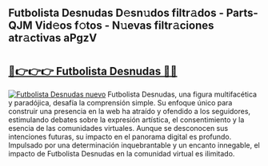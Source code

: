 ## Futbolista Desnudas D𝚎sn𝚞dos filtr𝚊dos - Parts-QJM Vid𝚎os f𝚘tos - N𝚞evas filtr𝚊ciones atr𝚊ctivas aPgzV

# <h2><a href="http://mb7jpic.tromn.icu/?c=Futbolista+Desnudas">🔗👉👉👉 Futbolista Desnudas 🔗🔗</a></h2>

[![Futbolista Desnudas nuevo](https://i.imgur.com/pEAQMta.gif)](http://mb7jpic.tromn.icu/?c=Futbolista+Desnudas)
Futbolista Desnudas, una figura multifacética y paradójica, desafía la comprensión simple. Su enfoque único para construir una presencia en la web ha atraído y ofendido a los seguidores, estimulando debates sobre la expresión artística, el consentimiento y la esencia de las comunidades virtuales. Aunque se desconocen sus intenciones futuras, su impacto en el panorama digital es profundo. Impulsado por una determinación inquebrantable y un encanto innegable, el impacto de Futbolista Desnudas en la comunidad virtual es ilimitado.
